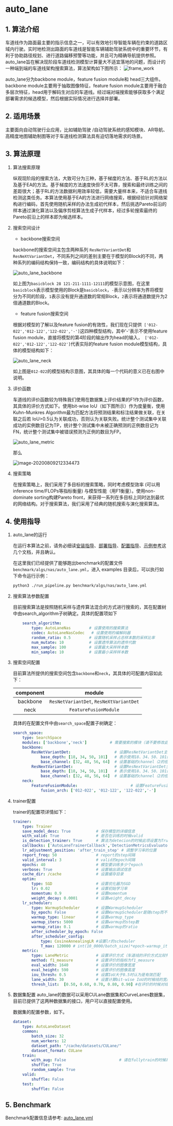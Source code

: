 # auto_lane

## 1. 算法介绍

车道线作为路面最主要的指示信息之一，可以有效地引导智能车辆在约束的道路区域内行驶。实时地检测出路面的车道线是智能车辆辅助驾驶系统中的重要环节，有利于协助路径规划、进行道路偏移预警等功能，并且可为精确导航提供参照。auto_lane旨在解决现阶段车道线检测模型计算量大不适宜落地的问题，而设计的一种端到端的车道线架构搜索算法，算法架构如下图所示：
![frame_work](./images/auto_lane_frame_work.png)

auto_lane分为backbone module，feature fusion module和 head三大组件。backbone module主要用于抽取图像特征，feature fusion module主要用于融合多层次特征，head用于解码生对应的车道线。经过端对端搜索能够获取多个满足部署需求的候选模型，然后根据实际情况进行选择并部署。

## 2. 适用场景

主要面向自动驾驶行业应用，比如辅助驾驶 /自动驾驶系统的感知模块、AR导航、高精度地图辅助制图等对于车道线检测算法具有迫切落地需求的场景。

## 3. 算法原理

1. 算法搜索原理

   纵观现阶段的搜索方法，大致可分为三种，基于梯度的方法、基于RL的方法以及基于EA的方法。基于梯度的方法速度快但不太可靠，搜索和最终训练之间的差距很大；基于RL的方法数据利用效率较低，需要大量样本来，不适合车道线检测这类任务。本算法使用基于EA的方法进行网络搜索，根据经验针对网络架构进行编码，首先使用随机采样的办法生成初代样本，然后挑选Pareto前沿的样本通过演化算法以及偏序剪枝算法生成子代样本，经过多轮搜索最终的Pareto前沿上的样本即为候选样本。

2. 搜索空间设计

   - backbone搜索空间

    backbone的搜索空间主包含两种系列  `ResNetVariantDet`和 `ResNeXtVariantDet`，不同系列之间的差别主要在于模型的Block的不同，两种系列的编码结构保持一致，编码结构的具体说明如下：

    ![auto_lane_backbone](./images/auto_lane_backbone.png)

    如上图为`basicblock 28 121-211-1111-12111`的模型示意图，在这里`basicblock`表示模型使用的Block是`basicblock`，`-`表示以分辨率为界将模型分为不同的阶段，`1`表示没有提升通道数的常规Block，`2`表示将通道数提升为2倍通道数的Block。  

   - feature fusion搜索空间

    根据对模型的了解以及feature fusion的有效性，我们现在只提供` ['012-022','012-122','122-022','-']`这四种模型结构，其中'-'表示不使用feature fusion module，直接将模型的第4阶段的输出作为head的输入，` ['012-022','012-122','122-022']`代表实际的feature fusion module模型结构，具体的模型结构如下：

    ![auto_lane_neck](./images/auto_lane_neck.png)

    如上图是`012-022`的模型结构示意图，其具体的每一个代码的意义已在右图中说明。

3. 评价函数

   车道线的评价函数较为特殊我们使用在数据集上评价结果的F1作为评价函数，其具体的评价方式如下。使用bit-wise IoU（如下图所示）作为度量衡，使用Kuhn-Munkres Algorithm最为匹配方法将预测结果和标注结果做关联，在关联之后若 IoU>0.5认为关联成功，否则认为关联失败。统计整个测试集中关联成功的实例数目记为TP，统计整个测试集中未被正确预测的正例数目记为FN，统计整个测试集中被错误预测为正例的数目为FP。

    ![auto_lane_metric](./images/auto_lane_metric.png)

   那么

    ![image-20200809212334473](./images/auto_lane_eq1.png)

4. 搜索策略

   在搜索策略上，我们采用了多目标的搜索策略，同时考虑模型效率 (可以用inference time/FLOPs等指标衡量)  与模型性能（用F1衡量）。使用non-dominate sorting构建Pareto front，来获得一系列在多目标上同时达到最优的网络结构。对于搜索算法，我们采用了经典的随机搜索与演化搜索算法。

## 4. 使用指导

1. auto_lane的运行

   在运行本算法之前，请务必细读[安装指导](../user/install.md)、[部署指导](../user/deployment.md)、[配置指导](../user/config_reference.md)、[示例参考](../user/examples.md)这几个文档，并且确认。

   在这里我们已经提供了能够跑出benchmark的配置文件`benchmark/algs/nas/auto_lane.yml`，进入 examples 目录后，可以执行如下命令运行示例：

    ```bash
    python3 ./run_pipeline.py benchmark/algs/nas/auto_lane.yml
    ```

2. 搜索算法参数配置

   目前搜索算法是按照随机采样与遗传算法混合的方式进行搜索的，其在配置树中由search_algorithm子树确定。具体的配置项如下

   ```yaml
       search_algorithm:
           type: AutoLaneNas        # 设置使用的搜索算法
           codec: AutoLaneNasCodec	 # 设置使用的编解码器
           random_ratio: 0.5        # 设置随机采样占总样本数的采样比率
           num_mutate: 10           # 设置遗传算法的遗传代数
           max_sample: 100          # 设置最大采样样本数
           min_sample: 10           # 设置最小采样样本数
   ```

3. 搜索空间配置

     目前算法所提供的搜索空间包含`backbone`和`neck`，其具体的可配置内容如此下：

     | component |                  module                  |
     | :-------: | :--------------------------------------: |
     | backbone  | `ResNetVariantDet`,  `ResNeXtVariantDet` |
     |   neck    |          `FeatureFusionModule`           |

     具体的在配置文件中由`search_space`配置子树确定：

     ```yaml
     search_space:
         type: SearchSpace
         modules: ['backbone','neck']		   # 需要搜索的模块（请不要修改此项）
         backbone:
             ResNetVariantDet:                   # 设置ResNetVariantDet主干系列，若不搜索可删除此子树
                 base_depth: [18, 34, 50, 101]   # 表示使用18、34、50、101的基础block
                 base_channel: [32, 48, 56, 64]  # 设置基础的channel（2的倍数都可以）
             ResNextVariantDet:                  # 设置ResNextVariantDet主干系列，若不搜索可删除此子树
                 base_depth: [18, 34, 50, 101]   # 表示使用18、34、50、101的基础block
                 base_channel: [32, 48, 56, 64]  # 设置基础的channel（2的倍数都可以）
         neck:
             FeatureFusionModule:                       # 设置FeatureFusionModule系列
                 fusion_arch: ['012-022', '012-122', '122-022','-']
     ```

4. trainer配置

     trainer的配置项详情如下：

     ```yaml
     trainer:
         type: Trainer
         save_model_desc: True           # 保存模型的详细信息
         with_valid: True                # 是否在训练的时候valid
         is_detection_trainer: True      # 算法为detecion的时候此项设置为True
         callbacks: ['AutoLaneTrainerCallback','DetectionMetricsEvaluator','DetectionProgressLogger']
         lr_adjustment_position: 'after_train_step' # 调整学习率的位置
         report_freq: 50                 # report的step间隔
         valid_interval: 3               # valid的epoch间隔 
         epochs: 40                      # 模型要训练多少个epoch
         verbose: True                   # 设置输出调试信息
         cache_dir: /cache               # 设置缓存目录
         optim:
             type: SGD                   # 设置优化器为SGD
             lr: 0.02                    # 设置初始学习率
             momentum: 0.9               # 设置momentum
             weight_decay: 0.0001        # 设置weight_decay
         lr_scheduler:
             type: WarmupScheduler       # 设置WarmupScheduler
             by_epoch: False             # 设置WarmupScheduler是随step而不是epoch而改变
             warmup_type: linear         # 设置warmup_type
             warmup_iters: 5000          # 设置warmup的step数
             warmup_ratio: 0.1           # 设置warmup的ratio
             after_scheduler_by_epoch: False
             after_scheduler_config:
                 type: CosineAnnealingLR #设置lr的scheduler
                 T_max: 120000 # int(10_0000/batch_size)*epoch-warmup_iters
         metric:
             type: LaneMetric            # 设置评价方式（车道线的评价方式比较特殊，请不要修改子树）
             method: f1_measure          # 设置评价的指标为f1_measure
             eval_width: 1640            # 设置评价的图像宽度
             eval_height: 590            # 设置评价的图像高度
             iou_thresh: 0.5             # 设置IoU大于0.5时认为是有效匹配
             lane_width: 30              # 设置计算bit-wise IoU的时候线的宽度
             thresh_list:  [0.50, 0.60, 0.70, 0.80, 0.90] #在评价的时候对线的预测概率做grid search
     ```

5. 数据集配置
   auto_lane的数据可以采用CULane数据集和CurveLanes数据集，目前已提供了这两种数据集的接口，用户可以直接配置使用。

   数据集的配置参数，如下。

   ```yaml
   dataset:
       type: AutoLaneDataset
       common:
           batch_size: 32
           num_workers: 12
           dataset_path: "/cache/datasets/CULane/"
           dataset_format: CULane
       train:
           with_aug: False                       # 请在fullytrain的时候将此项置为True
           shuffle: True
           random_sample: True
       valid:
           shuffle: False
       test:
           shuffle: False
   ```

## 5. Benchmark

Benchmark配置信息请参考: [auto_lane.yml](https://github.com/huawei-noah/vega/tree/master/benchmark/algs/nas/auto_lane.yml)

